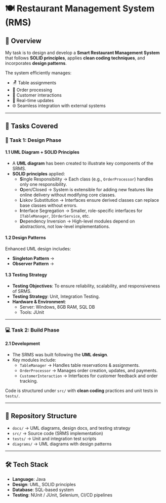 # 🍽️ Restaurant Management System (RMS)

## 📌 Overview 
My task is to design and develop a **Smart Restaurant Management System** that follows **SOLID principles**, applies **clean coding techniques**, and incorporates **design patterns**.  

The system efficiently manages:
- 🪑 Table assignments  
- 🧾 Order processing  
- 👤 Customer interactions  
- 🔄 Real-time updates  
- 🌐 Seamless integration with external systems  

---

## 🎯 Tasks Covered

### 📝 Task 1: Design Phase
#### 1.1 UML Diagram + SOLID Principles
- A **UML diagram** has been created to illustrate key components of the SRMS.  
- **SOLID principles** applied:
  - **S**ingle Responsibility → Each class (e.g., `OrderProcessor`) handles only one responsibility.  
  - **O**pen/Closed → System is extensible for adding new features like online delivery without modifying core classes.  
  - **L**iskov Substitution → Interfaces ensure derived classes can replace base classes without errors.  
  - **I**nterface Segregation → Smaller, role-specific interfaces for `ITableManager`, `IOrderService`, etc.  
  - **D**ependency Inversion → High-level modules depend on abstractions, not low-level implementations.  

#### 1.2 Design Patterns
Enhanced UML design includes:
- **Singleton Pattern** → 
- **Observer Pattern** → 

#### 1.3 Testing Strategy
- **Testing Objectives**: To ensure reliability, scalability, and responsiveness of SRMS.  
- **Testing Strategy**: Unit, Integration Testing.
- **Hardware & Environment**:  
  - Server: Windows, 8GB RAM, SQL DB  
  - Tools: JUnit

---

### 💻 Task 2: Build Phase
#### 2.1 Development
- The SRMS was built following the **UML design**.  
- Key modules include:
  - `TableManager` → Handles table reservations & assignments.  
  - `OrderProcessor` → Manages order creation, updates, and payments.  
  - `CustomerInteraction` → Interfaces for customer feedback and order tracking.  

Code is structured under `src/` with **clean coding** practices and unit tests in `tests/`.

---

## 📂 Repository Structure
- `docs/` → UML diagrams, design docs, and testing strategy  
- `src/` → Source code (SRMS implementation)  
- `tests/` → Unit and integration test scripts  
- `diagrams/` → UML diagrams with design patterns  

---

## 🛠️ Tech Stack
- **Language**: Java
- **Design**: UML, SOLID principles 
- **Database**: SQL-based system 
- **Testing**: NUnit / JUnit, Selenium, CI/CD pipelines 


